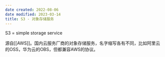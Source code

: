 ```yaml
---
date created: 2022-08-06
date modified: 2023-03-14
title: S3 - 对象存储服务
---
```


S3 = simple storage service

源自[[AWS]]。国内云服务厂商的对象存储服务，名字缩写各有不同，比如阿里云的OSS，华为云的OBS，但都兼容AWS的协议。
